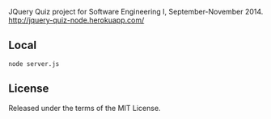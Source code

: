 JQuery Quiz project for Software Engineering I, September-November 2014.
http://jquery-quiz-node.herokuapp.com/

Local
-----
	node server.js

License
-------
Released under the terms of the MIT License.